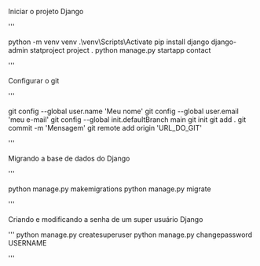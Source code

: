 Iniciar o projeto Django

'''

python -m venv venv
.\venv\Scripts\Activate
pip install django
django-admin statproject project .
python manage.py startapp contact


'''

Configurar o git

'''

git config --global user.name 'Meu nome'
git config --global user.email 'meu e-mail'
git config --global init.defaultBranch main
git init
git add .
git commit -m 'Mensagem'
git remote add origin 'URL_DO_GIT'

'''

Migrando a base de dados do Django

'''

python manage.py makemigrations
python manage.py migrate

'''

Criando e modificando a senha de um super usuário Django

'''
python manage.py createsuperuser
python manage.py changepassword USERNAME

'''
